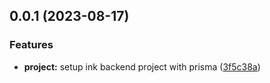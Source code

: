 ## 0.0.1 (2023-08-17)


### Features

* **project:** setup ink backend project with prisma ([3f5c38a](https://github.com/sasuke0601/ink-backend/commit/3f5c38ac1e3403a3ee229c79c728b795df09c0be))



